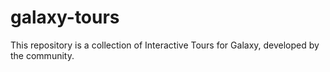 # galaxy-tours
This repository is a collection of Interactive Tours for Galaxy, developed by the community.
